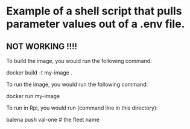 # Example of a shell script that pulls parameter values out of a .env file.
## NOT WORKING !!!!
To build the image, you would run the following command:

docker build -t my-image .

To run the image, you would run the following command:

docker run my-image

To run in Rpi, you would run (command line in this directory):

balena push val-one    # the fleet name
